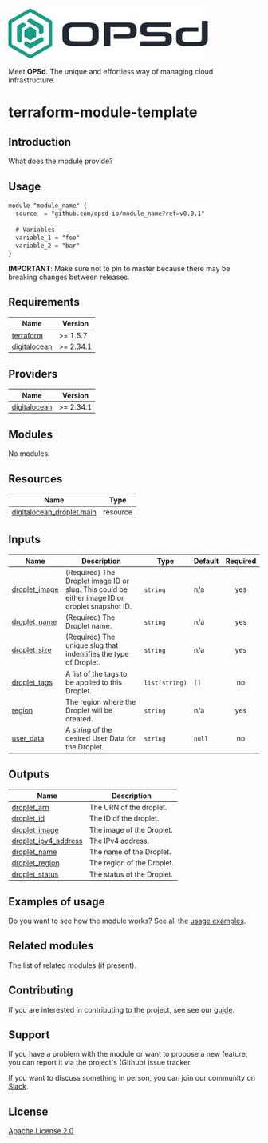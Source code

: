 <picture>
  <source media="(prefers-color-scheme: dark)" srcset="https://raw.githubusercontent.com/opsd-io/terraform-module-template/main/.github/img/opsd-github-repo-dark-mode.svg">
  <source media="(prefers-color-scheme: light)" srcset="https://raw.githubusercontent.com/opsd-io/terraform-module-template/main/.github/img/opsd-github-repo-light-mode.svg">
  <img alt="OPSd - the unique and effortless way of managing cloud infrastructure." src="https://raw.githubusercontent.com/opsd-io/terraform-module-template/update-tools/.github/img/opsd-github-repo-light-mode.svg" width="400">
</picture>

Meet **OPSd**. The unique and effortless way of managing cloud infrastructure.

# terraform-module-template

## Introduction

What does the module provide?

## Usage

```hcl
module "module_name" {
  source  = "github.com/opsd-io/module_name?ref=v0.0.1"

  # Variables
  variable_1 = "foo"
  variable_2 = "bar"
}
```

**IMPORTANT**: Make sure not to pin to master because there may be breaking changes between releases.

<!-- BEGIN_TF_DOCS -->
## Requirements

| Name | Version |
|------|---------|
| <a name="requirement_terraform"></a> [terraform](#requirement\_terraform) | >= 1.5.7 |
| <a name="requirement_digitalocean"></a> [digitalocean](#requirement\_digitalocean) | >= 2.34.1 |

## Providers

| Name | Version |
|------|---------|
| <a name="provider_digitalocean"></a> [digitalocean](#provider\_digitalocean) | >= 2.34.1 |

## Modules

No modules.

## Resources

| Name | Type |
|------|------|
| [digitalocean_droplet.main](https://registry.terraform.io/providers/digitalocean/digitalocean/latest/docs/resources/droplet) | resource |

## Inputs

| Name | Description | Type | Default | Required |
|------|-------------|------|---------|:--------:|
| <a name="input_droplet_image"></a> [droplet\_image](#input\_droplet\_image) | (Required) The Droplet image ID or slug. This could be either image ID or droplet snapshot ID. | `string` | n/a | yes |
| <a name="input_droplet_name"></a> [droplet\_name](#input\_droplet\_name) | (Required) The Droplet name. | `string` | n/a | yes |
| <a name="input_droplet_size"></a> [droplet\_size](#input\_droplet\_size) | (Required) The unique slug that indentifies the type of Droplet. | `string` | n/a | yes |
| <a name="input_droplet_tags"></a> [droplet\_tags](#input\_droplet\_tags) | A list of the tags to be applied to this Droplet. | `list(string)` | `[]` | no |
| <a name="input_region"></a> [region](#input\_region) | The region where the Droplet will be created. | `string` | n/a | yes |
| <a name="input_user_data"></a> [user\_data](#input\_user\_data) | A string of the desired User Data for the Droplet. | `string` | `null` | no |

## Outputs

| Name | Description |
|------|-------------|
| <a name="output_droplet_arn"></a> [droplet\_arn](#output\_droplet\_arn) | The URN of the droplet. |
| <a name="output_droplet_id"></a> [droplet\_id](#output\_droplet\_id) | The ID of the droplet. |
| <a name="output_droplet_image"></a> [droplet\_image](#output\_droplet\_image) | The image of the Droplet. |
| <a name="output_droplet_ipv4_address"></a> [droplet\_ipv4\_address](#output\_droplet\_ipv4\_address) | The IPv4 address. |
| <a name="output_droplet_name"></a> [droplet\_name](#output\_droplet\_name) | The name of the Droplet. |
| <a name="output_droplet_region"></a> [droplet\_region](#output\_droplet\_region) | The region of the Droplet. |
| <a name="output_droplet_status"></a> [droplet\_status](#output\_droplet\_status) | The status of the Droplet. |
<!-- END_TF_DOCS -->

## Examples of usage

Do you want to see how the module works? See all the [usage examples](examples).

## Related modules

The list of related modules (if present).

## Contributing

If you are interested in contributing to the project, see see our [guide](https://github.com/opsd-io/contribution).

## Support

If you have a problem with the module or want to propose a new feature, you can report it via the project's (Github) issue tracker.

If you want to discuss something in person, you can join our community on [Slack](https://join.slack.com/t/opsd-community/signup).

## License

[Apache License 2.0](LICENSE)
